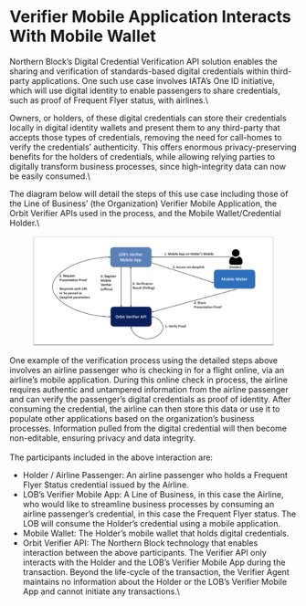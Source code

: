 # Verifier Mobile Application Interacts With Mobile Wallet

Northern Block’s Digital Credential Verification API solution enables the sharing and verification of standards-based digital credentials within third-party applications. One such use case involves IATA’s One ID initiative, which will use digital identity to enable passengers to share credentials, such as proof of Frequent Flyer status, with airlines.\


Owners, or holders, of these digital credentials can store their credentials locally in digital identity wallets and present them to any third-party that accepts those types of credentials, removing the need for call-homes to verify the credentials’ authenticity. This offers enormous privacy-preserving benefits for the holders of credentials, while allowing relying parties to digitally transform business processes, since high-integrity data can now be easily consumed.\


The diagram below will detail the steps of this use case including those of the Line of Business’ (the Organization) Verifier Mobile Application, the Orbit Verifier APIs used in the process, and the Mobile Wallet/Credential Holder.\


<figure><img src="../.gitbook/assets/Screenshot 2024-08-30 at 12.57.49 PM.png" alt=""><figcaption></figcaption></figure>

One example of the verification process using the detailed steps above involves an airline passenger who is checking in for a flight online, via an airline’s mobile application. During this online check in process, the airline requires authentic and untampered information from the airline passenger and can verify the passenger’s digital credentials as proof of identity. After consuming the credential, the airline can then store this data or use it to populate other applications based on the organization’s business processes. Information pulled from the digital credential will then become non-editable, ensuring privacy and data integrity.\
\
The participants included in the above interaction are:

* Holder / Airline Passenger: An airline passenger who holds a Frequent Flyer Status credential issued by the Airline.
* LOB’s Verifier Mobile App: A Line of Business, in this case the Airline, who would like to streamline business processes by consuming an airline passenger’s credential, in this case the Frequent Flyer status. The LOB will consume the Holder’s credential using a mobile application.
* Mobile Wallet: The Holder’s mobile wallet that holds digital credentials.
* Orbit Verifier API: The Northern Block technology that enables interaction between the above participants. The Verifier API only interacts with the Holder and the LOB’s Verifier Mobile App during the transaction. Beyond the life-cycle of the transaction, the Verifier Agent maintains no information about the Holder or the LOB’s Verifier Mobile App and cannot initiate any transactions.\
